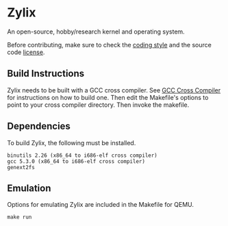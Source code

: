 # Zylix
An open-source, hobby/research kernel and operating system.

Before contributing, make sure to check the [coding style](https://github.com/MatthewEdgmon/Zylix/blob/master/STYLE.md) and the source code [license](https://github.com/MatthewEdgmon/Zylix/blob/master/LICENSE.md).

## Build Instructions
Zylix needs to be built with a GCC cross compiler. See [GCC Cross Compiler](http://wiki.osdev.org/GCC_Cross-Compiler) for instructions on how to build one. Then edit the Makefile's options to point to your cross compiler directory. Then invoke the makefile.

## Dependencies
To build Zylix, the following must be installed.

```
binutils 2.26 (x86_64 to i686-elf cross compiler)
gcc 5.3.0 (x86_64 to i686-elf cross compiler)
genext2fs
```

## Emulation
Options for emulating Zylix are included in the Makefile for QEMU.
```
make run
```
